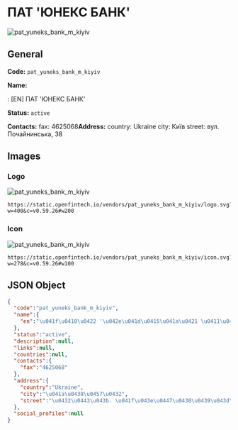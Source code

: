 
# ПАТ 'ЮНЕКС БАНК' 
![pat_yuneks_bank_m_kiyiv](https://static.openfintech.io/vendors/pat_yuneks_bank_m_kiyiv/logo.svg?w=400&c=v0.59.26#w200)  

## General 
 
**Code:** `pat_yuneks_bank_m_kiyiv` 
 
**Name:** 
 
:	[EN] ПАТ 'ЮНЕКС БАНК' 
 
**Status:** `active` 
 
**Contacts:** 
fax: 4625068**Address:** 
country: Ukraine 
city: Київ 
street: вул. Почайнинська, 38 

## Images 

### Logo 
 
![pat_yuneks_bank_m_kiyiv](https://static.openfintech.io/vendors/pat_yuneks_bank_m_kiyiv/logo.svg?w=400&c=v0.59.26#w200)  

```
https://static.openfintech.io/vendors/pat_yuneks_bank_m_kiyiv/logo.svg?w=400&c=v0.59.26#w200
```  

### Icon 
 
![pat_yuneks_bank_m_kiyiv](https://static.openfintech.io/vendors/pat_yuneks_bank_m_kiyiv/icon.svg?w=278&c=v0.59.26#w100)  

```
https://static.openfintech.io/vendors/pat_yuneks_bank_m_kiyiv/icon.svg?w=278&c=v0.59.26#w100
```  

## JSON Object 

```json
{
  "code":"pat_yuneks_bank_m_kiyiv",
  "name":{
    "en":"\u041f\u0410\u0422 '\u042e\u041d\u0415\u041a\u0421 \u0411\u0410\u041d\u041a'"
  },
  "status":"active",
  "description":null,
  "links":null,
  "countries":null,
  "contacts":{
    "fax":"4625068"
  },
  "address":{
    "country":"Ukraine",
    "city":"\u041a\u0438\u0457\u0432",
    "street":"\u0432\u0443\u043b. \u041f\u043e\u0447\u0430\u0439\u043d\u0438\u043d\u0441\u044c\u043a\u0430, 38"
  },
  "social_profiles":null
}
```  
